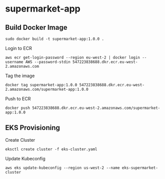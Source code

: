# supermarket-app

## Build Docker Image

```
sudo docker build -t supermarket-app:1.0.0 .
```

Login to ECR

```
aws ecr get-login-password --region eu-west-2 | docker login --username AWS --password-stdin 547223838688.dkr.ecr.eu-west-2.amazonaws.com
```


Tag the image

```
docker tag supermarket-app:1.0.0 547223838688.dkr.ecr.eu-west-2.amazonaws.com/supermarket-app:1.0.0
```
Push to ECR

```
docker push 547223838688.dkr.ecr.eu-west-2.amazonaws.com/supermarket-app:1.0.0
```


## EKS Provisioning

Create Cluster

```
eksctl create cluster -f eks-cluster.yaml
```

Update Kubeconfig

```
aws eks update-kubeconfig --region us-west-2 --name eks-supermarket-cluster
```

